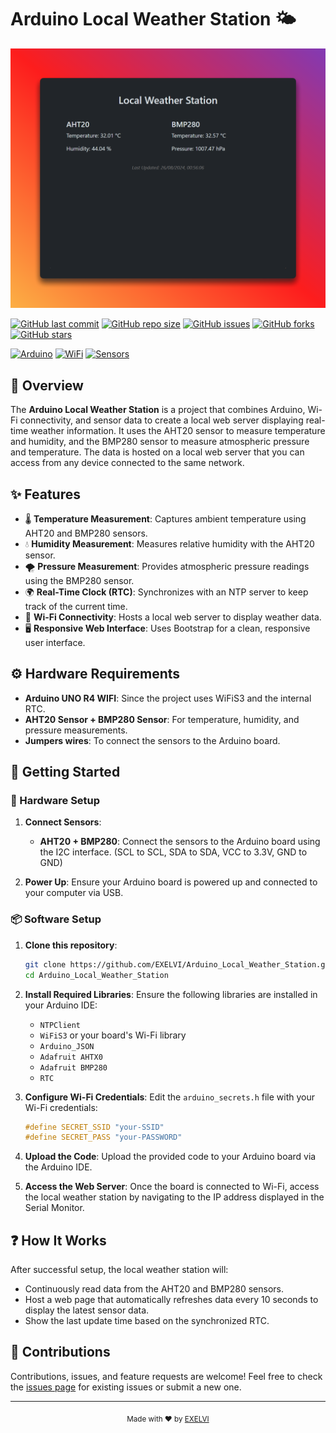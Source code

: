 # Arduino Local Weather Station 🌤️

![Arduino Local Weather Station](./screen.png)

[![GitHub last commit](https://img.shields.io/github/last-commit/EXELVI/Arduino_Local_Weather_Station?style=for-the-badge)](https://github.com/EXELVI/Arduino_Local_Weather_Station/commits/main/)
[![GitHub repo size](https://img.shields.io/github/repo-size/EXELVI/Arduino_Local_Weather_Station?style=for-the-badge)](https://github.com/EXELVI/Arduino_Local_Weather_Station)
[![GitHub issues](https://img.shields.io/github/issues/EXELVI/Arduino_Local_Weather_Station?style=for-the-badge)](https://github.com/EXELVI/Arduino_Local_Weather_Station/issues)
[![GitHub forks](https://img.shields.io/github/forks/EXELVI/Arduino_Local_Weather_Station?style=for-the-badge)](https://github.com/EXELVI/Arduino_Local_Weather_Station/network/members)
[![GitHub stars](https://img.shields.io/github/stars/EXELVI/Arduino_Local_Weather_Station?style=for-the-badge)](https://github.com/EXELVI/Arduino_Local_Weather_Station/stargazers)


[![Arduino](https://img.shields.io/badge/Platform-Arduino-orange.svg?style=for-the-badge)](https://www.arduino.cc/)
[![WiFi](https://img.shields.io/badge/Connectivity-WiFi-lightblue.svg?style=for-the-badge)](https://www.arduino.cc/en/Reference/WiFi)
[![Sensors](https://img.shields.io/badge/Sensors-AHT20%20%7C%20BMP280-yellow.svg?style=for-the-badge)](https://www.aliexpress.com/item/1005005982427374.html)

## 👀 Overview

The **Arduino Local Weather Station** is a project that combines Arduino, Wi-Fi connectivity, and sensor data to create a local web server displaying real-time weather information. It uses the AHT20 sensor to measure temperature and humidity, and the BMP280 sensor to measure atmospheric pressure and temperature. The data is hosted on a local web server that you can access from any device connected to the same network.

## ✨ Features

- 🌡️ **Temperature Measurement**: Captures ambient temperature using AHT20 and BMP280 sensors.
- 💧 **Humidity Measurement**: Measures relative humidity with the AHT20 sensor.
- 🌪️ **Pressure Measurement**: Provides atmospheric pressure readings using the BMP280 sensor.
- 🌍 **Real-Time Clock (RTC)**: Synchronizes with an NTP server to keep track of the current time.
- 📡 **Wi-Fi Connectivity**: Hosts a local web server to display weather data.
- 🖥️ **Responsive Web Interface**: Uses Bootstrap for a clean, responsive user interface.

## ⚙️ Hardware Requirements

- **Arduino UNO R4 WIFI**: Since the project uses WiFiS3 and the internal RTC.
- **AHT20 Sensor + BMP280 Sensor**: For temperature, humidity, and pressure measurements.
- **Jumpers wires**: To connect the sensors to the Arduino board.

## 🚀 Getting Started

### 🔌 Hardware Setup

1. **Connect Sensors**:
    - **AHT20 + BMP280**: Connect the sensors to the Arduino board using the I2C interface. (SCL to SCL, SDA to SDA, VCC to 3.3V, GND to GND)

2. **Power Up**: Ensure your Arduino board is powered up and connected to your computer via USB. 

### 📦 Software Setup

1. **Clone this repository**:
    ```bash
    git clone https://github.com/EXELVI/Arduino_Local_Weather_Station.git
    cd Arduino_Local_Weather_Station
    ```

2. **Install Required Libraries**:
    Ensure the following libraries are installed in your Arduino IDE:
    - `NTPClient`
    - `WiFiS3` or your board's Wi-Fi library
    - `Arduino_JSON`
    - `Adafruit AHTX0`
    - `Adafruit BMP280`
    - `RTC`

3. **Configure Wi-Fi Credentials**:
    Edit the `arduino_secrets.h` file with your Wi-Fi credentials:
    ```cpp
    #define SECRET_SSID "your-SSID"
    #define SECRET_PASS "your-PASSWORD"
    ```

4. **Upload the Code**:
    Upload the provided code to your Arduino board via the Arduino IDE.

5. **Access the Web Server**:
    Once the board is connected to Wi-Fi, access the local weather station by navigating to the IP address displayed in the Serial Monitor.

## ❓ How It Works

After successful setup, the local weather station will:
- Continuously read data from the AHT20 and BMP280 sensors.
- Host a web page that automatically refreshes data every 10 seconds to display the latest sensor data.
- Show the last update time based on the synchronized RTC.

## 🤝 Contributions

Contributions, issues, and feature requests are welcome! Feel free to check the [issues page](https://github.com/EXELVI/Arduino_Local_Weather_Station/issues) for existing issues or submit a new one.

---

<div align="center">
    <sub>Made with ❤️ by <a href="https://github.com/EXELVI">EXELVI</a></sub>
</div>